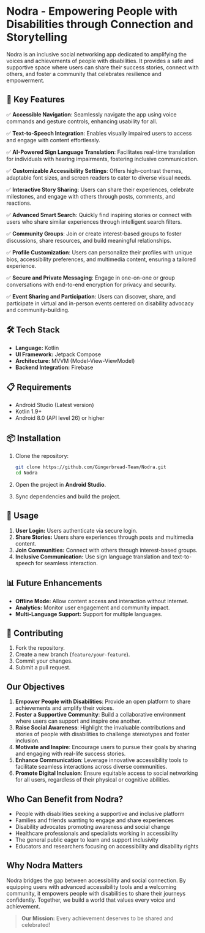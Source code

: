 # Nodra - Empowering People with Disabilities through Connection and Storytelling

Nodra is an inclusive social networking app dedicated to amplifying the voices and achievements of people with disabilities. It provides a safe and supportive space where users can share their success stories, connect with others, and foster a community that celebrates resilience and empowerment.

## 📱 Key Features

✅ **Accessible Navigation**: Seamlessly navigate the app using voice commands and gesture controls, enhancing usability for all.

✅ **Text-to-Speech Integration**: Enables visually impaired users to access and engage with content effortlessly.

✅ **AI-Powered Sign Language Translation**: Facilitates real-time translation for individuals with hearing impairments, fostering inclusive communication.

✅ **Customizable Accessibility Settings**: Offers high-contrast themes, adaptable font sizes, and screen readers to cater to diverse visual needs.

✅ **Interactive Story Sharing**: Users can share their experiences, celebrate milestones, and engage with others through posts, comments, and reactions.

✅ **Advanced Smart Search**: Quickly find inspiring stories or connect with users who share similar experiences through intelligent search filters.

✅ **Community Groups**: Join or create interest-based groups to foster discussions, share resources, and build meaningful relationships.

✅ **Profile Customization**: Users can personalize their profiles with unique bios, accessibility preferences, and multimedia content, ensuring a tailored experience.

✅ **Secure and Private Messaging**: Engage in one-on-one or group conversations with end-to-end encryption for privacy and security.

✅ **Event Sharing and Participation**: Users can discover, share, and participate in virtual and in-person events centered on disability advocacy and community-building.

## 🛠️ Tech Stack

- **Language:** Kotlin
- **UI Framework:** Jetpack Compose
- **Architecture:** MVVM (Model-View-ViewModel)
- **Backend Integration:** Firebase

## 📋 Requirements

- Android Studio (Latest version)
- Kotlin 1.9+
- Android 8.0 (API level 26) or higher

## 📦 Installation

1. Clone the repository:
   ```bash
   git clone https://github.com/Gingerbread-Team/Nodra.git
   cd Nodra
   ```

2. Open the project in **Android Studio**.

3. Sync dependencies and build the project.

## 🚀 Usage

1. **User Login:** Users authenticate via secure login.
2. **Share Stories:** Users share experiences through posts and multimedia content.
3. **Join Communities:** Connect with others through interest-based groups.
4. **Inclusive Communication:** Use sign language translation and text-to-speech for seamless interaction.

## 📊 Future Enhancements

- **Offline Mode:** Allow content access and interaction without internet.
- **Analytics:** Monitor user engagement and community impact.
- **Multi-Language Support:** Support for multiple languages.

## 🤝 Contributing

1. Fork the repository.
2. Create a new branch (`feature/your-feature`).
3. Commit your changes.
4. Submit a pull request.

## Our Objectives

1. **Empower People with Disabilities**: Provide an open platform to share achievements and amplify their voices.
2. **Foster a Supportive Community**: Build a collaborative environment where users can support and inspire one another.
3. **Raise Social Awareness**: Highlight the invaluable contributions and stories of people with disabilities to challenge stereotypes and foster inclusion.
4. **Motivate and Inspire**: Encourage users to pursue their goals by sharing and engaging with real-life success stories.
5. **Enhance Communication**: Leverage innovative accessibility tools to facilitate seamless interactions across diverse communities.
6. **Promote Digital Inclusion**: Ensure equitable access to social networking for all users, regardless of their physical or cognitive abilities.

## Who Can Benefit from Nodra?

- People with disabilities seeking a supportive and inclusive platform
- Families and friends wanting to engage and share experiences
- Disability advocates promoting awareness and social change
- Healthcare professionals and specialists working in accessibility
- The general public eager to learn and support inclusivity
- Educators and researchers focusing on accessibility and disability rights

## Why Nodra Matters

Nodra bridges the gap between accessibility and social connection. By equipping users with advanced accessibility tools and a welcoming community, it empowers people with disabilities to share their journeys confidently. Together, we build a world that values every voice and achievement.

> **Our Mission:** Every achievement deserves to be shared and celebrated!

